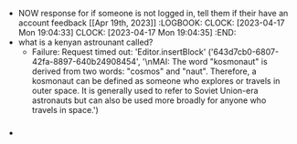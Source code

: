 - NOW response for if someone is not logged in, tell them if their have an account feedback [[Apr 19th, 2023]]
  :LOGBOOK:
  CLOCK: [2023-04-17 Mon 19:04:33]
  CLOCK: [2023-04-17 Mon 19:04:35]
  :END:
- what is a kenyan astrounant called?
	- Failure: Request timed out: 'Editor.insertBlock' ('643d7cb0-6807-42fa-8897-640b24908454', '\nMAI:  The word "kosmonaut" is derived from two words: "cosmos" and "naut". Therefore, a kosmonaut can be defined as someone who explores or travels in outer space. It is generally used to refer to Soviet Union-era astronauts but can also be used more broadly for anyone who travels in space.')
- #####